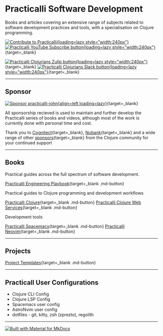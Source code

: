 # Practicalli Software Development 

Books and articles covering an extensive range of subjects related to software development practices and tools, with a specialisation on Clojure programming.

[![Contribute to Practicalli](https://github.com/practicalli/graphic-design/blob/live/buttons/practicalli-logo-contribute-button.png?raw=true){loading=lazy style="width:240px"}](contributing.md)
[![Practicalli YouTube Subscribe button](https://github.com/practicalli/graphic-design/blob/live/buttons/practicalli-youtube-channel-subscribe-button.png?raw=true){loading=lazy style="width:240px"}](https://youtube.com/practicalli){target=_blank}

[![Practicalli Clojurians Zulip button](https://github.com/practicalli/graphic-design/blob/live/buttons/practicalli-zulip-channel-button.png?raw=true){loading=lazy style="width:240px"}](https://clojurians.zulipchat.com/#narrow/stream/practicalli){target=_blank}
[![Practicalli Clojurians Slack button](https://github.com/practicalli/graphic-design/blob/live/buttons/practicalli-slack-channel-button.png?raw=true){loading=lazy style="width:240px"}](https://clojurians.slack.com/messages/practicalli){target=_blank}

---

## Sponsor

[![Sponsor practicalli-john](https://raw.githubusercontent.com/practicalli/graphic-design/live/buttons/practicalli-github-sponsors-button.png){align=left loading=lazy}](https://github.com/sponsors/practicalli-john/){target=_blank}

All sponsorship recieved is used to maintain and further develop the Practicalli series of books and videos, although most of the work is currently done with personal time and cost.

Thank you to [Cognitect](https://www.cognitect.com/){target=_blank}, [Nubank](https://nubank.com.br/){target=_blank} and a wide range of other [sponsors](https://github.com/sponsors/practicalli-john#sponsors){target=_blank} from the Clojure community for your continued support

---

## Books

Practical guides across the full spectrum of software development.

[Practicalli Engineering Playbook](https://practical.li/engineering-playbook){target=_blank .md-button}

Practical guides to Clojure programming and development workflows

[Practicalli Clojure](https://practical.li/clojure){target=_blank .md-button}
[Practicalli Clojure Web Services](https://practical.li/clojure-web-services){target=_blank .md-button}

Development tools

[Practicalli Spacemacs](https://practical.li/spacemacs){target=_blank .md-button}
[Practicalli Neovim](https://practical.li/neovim){target=_blank .md-button}


---

## Projects

[Project Templates](https://practical.li/clojure/clojure-cli/projects/templates/practicalli/){target=_blank .md-button} 

---

## Practicall User Configurations

- Clojure CLI Config
- Clojure LSP Config
- Spacemacs user config
- AstroNvim user config 
- dotfiles - git, kitty, zsh (zprezto), regolith


---

[![Built with Material for MkDocs](https://img.shields.io/badge/Material_for_MkDocs-526CFE?style=for-the-badge&logo=MaterialForMkDocs&logoColor=white)](https://squidfunk.github.io/mkdocs-material/)
